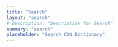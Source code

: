 ```yaml
---
title: "Search"
layout: "search"
# description: "Description for Search"
summary: "search"
placeholder: "Search CDN Dictionary"
---
```

